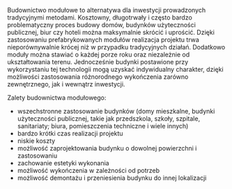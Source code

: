 Budownictwo modułowe to alternatywa dla inwestycji prowadzonych tradycyjnymi metodami. Kosztowny, długotrwały i często bardzo problematyczny proces budowy domów, budynków użyteczności publicznej, biur czy hoteli można maksymalnie skrócić i uprościć. Dzięki zastosowaniu prefabrykowanych modułów realizacja projektu trwa nieporównywalnie krócej niż w przypadku tradycyjnych działań. Dodatkowo moduły można stawiać o każdej porze roku oraz niezależnie od ukształtowania terenu. Jednocześnie budynki postawione przy wykorzystaniu tej technologii mogą uzyskać indywidualny charakter, dzięki możliwości zastosowania różnorodnego wykończenia zarówno zewnętrznego, jak i wewnątrz inwestycji.

Zalety budownictwa modułowego:

- wszechstronne zastosowanie budynków (domy mieszkalne, budynki użyteczności publicznej, takie jak przedszkola, szkoły, szpitale, sanitariaty; biura, pomieszczenia techniczne i wiele innych)
- bardzo krótki czas realizacji projektu
- niskie koszty
- możliwość zaprojektowania budynku o dowolnej powierzchni i zastosowaniu
- zachowanie estetyki wykonania
- możliwość wykończenia w zależności od potrzeb
- możliwość demontażu i przeniesienia budynku do innej lokalizacji